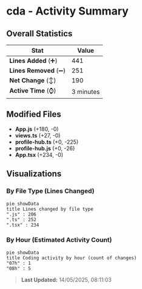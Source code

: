 # cda - Activity Summary 

## Overall Statistics

| Stat                   | Value                                                             |
| ---------------------- | ----------------------------------------------------------------- |
| **Lines Added** (➕)   | 441                                          |
| **Lines Removed** (➖) | 251                                        |
| **Net Change** (↕)    | 190                |
| **Active Time** (⌚)   | 3 minutes |


## Modified Files
- **App.js** (+180, -0)
- **views.ts** (+27, -0)
- **profile-hub.ts** (+0, -225)
- **profile-hub.js** (+0, -26)
- **App.tsx** (+234, -0)

## Visualizations

### By File Type (Lines Changed)

```mermaid
pie showData
title Lines changed by file type
".js" : 206
".ts" : 252
".tsx" : 234
```

### By Hour (Estimated Activity Count)

```mermaid
pie showData
title Coding activity by hour (count of changes)
"07h" : 1
"08h" : 5
```


> **Last Updated:** 14/05/2025, 08:11:03